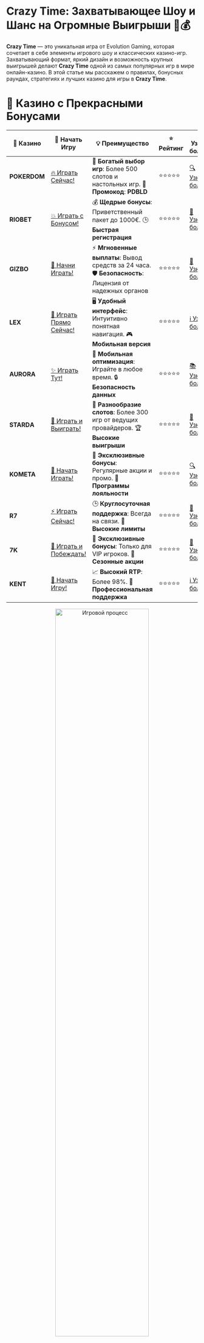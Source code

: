 # **Crazy Time: Захватывающее Шоу и Шанс на Огромные Выигрыши 🎡💰**

**Crazy Time** — это уникальная игра от Evolution Gaming, которая сочетает в себе элементы игрового шоу и классических казино-игр. Захватывающий формат, яркий дизайн и возможность крупных выигрышей делают **Crazy Time** одной из самых популярных игр в мире онлайн-казино. В этой статье мы расскажем о правилах, бонусных раундах, стратегиях и лучших казино для игры в **Crazy Time**.

# 🌟 Казино с Прекрасными Бонусами

| 🎲 **Казино** | 🔗 **Начать Игру** | 💡 **Преимущество** | ⭐ **Рейтинг** | 🔗 **Узнать больше** | 🆕 **Новая информация** |
|--------------|---------------------|---------------------|----------------|----------------------|-------------------------|
| **POKERDOM**  | [🔥 Играть Сейчас!](https://brandplay.link/4k77v2yx) | 🎉 **Богатый выбор игр**: Более 500 слотов и настольных игр. 🎁 **Промокод**: **PDBLD** | ⭐⭐⭐⭐⭐ | [🔍 Узнать больше](https://brandplay.link/4k77v2yx) | 🏆 **Победители турниров** получают эксклюзивные подарки! |
| **RIOBET**    | [💥 Играть с Бонусом!](https://brandplay.link/7xBLTPyj) | 💰 **Щедрые бонусы**: Приветственный пакет до 1000€. 🕒 **Быстрая регистрация** | ⭐⭐⭐⭐⭐ | [📖 Узнать больше](https://brandplay.link/7xBLTPyj) | 💬 **Поддержка 24/7** для комфортной игры в любое время! |
| **GIZBO**     | [🚀 Начни Играть!](https://brandplay.link/bprXw4YV) | ⚡ **Мгновенные выплаты**: Вывод средств за 24 часа. 🛡️ **Безопасность**: Лицензия от надежных органов | ⭐⭐⭐⭐⭐ | [📝 Узнать больше](https://brandplay.link/bprXw4YV) | 🔒 **SSL-шифрование** для максимальной безопасности данных игроков. |
| **LEX**       | [💎 Играть Прямо Сейчас!](https://brandplay.link/zW4hdDFV) | 🖥️ **Удобный интерфейс**: Интуитивно понятная навигация. 🎮 **Мобильная версия** | ⭐⭐⭐⭐⭐ | [ℹ️ Узнать больше](https://brandplay.link/zW4hdDFV) | 📱 **Поддержка всех мобильных устройств** для удобства игры в любом месте. |
| **AURORA**    | [✨ Играть Тут!](https://10trafic-stat2.com/click/668546556bcc6313411604bd/6766/13032/subaccount) | 📱 **Мобильная оптимизация**: Играйте в любое время. 🔒 **Безопасность данных** | ⭐⭐⭐⭐⭐ | [📚 Узнать больше](https://10trafic-stat2.com/click/668546556bcc6313411604bd/6766/13032/subaccount) | 🌍 **Международная лицензия** на деятельность в разных странах. |
| **STARDА**    | [🎉 Играть и Выиграть!](https://brandplay.link/fB7xwRFL) | 🎰 **Разнообразие слотов**: Более 300 игр от ведущих провайдеров. 🏆 **Высокие выигрыши** | ⭐⭐⭐⭐⭐ | [🔎 Узнать больше](https://brandplay.link/fB7xwRFL) | 🎉 **Ежемесячные турниры** с крупными призами! |
| **KOMETA**    | [🎁 Начать Играть!](https://brandplay.link/8ZymQJV8) | 🎁 **Эксклюзивные бонусы**: Регулярные акции и промо. 🔄 **Программы лояльности** | ⭐⭐⭐⭐⭐ | [🔍 Узнать больше](https://brandplay.link/8ZymQJV8) | 🌟 **Персонализированные предложения** для долгосрочных игроков. |
| **R7**        | [⚡ Играть Сейчас!](https://brandplay.link/bMd3Yjsw) | 🕒 **Круглосуточная поддержка**: Всегда на связи. 💸 **Высокие лимиты** | ⭐⭐⭐⭐⭐ | [📖 Узнать больше](https://brandplay.link/bMd3Yjsw) | 🎯 **Рейтинг игроков** для лучших участников. |
| **7K**        | [🎯 Играть и Побеждать!](https://brandplay.link/BvQyFShp) | 🌟 **Эксклюзивные бонусы**: Только для VIP игроков. 🎉 **Сезонные акции** | ⭐⭐⭐⭐⭐ | [📝 Узнать больше](https://brandplay.link/BvQyFShp) | 🥇 **Особые привилегии** для постоянных игроков. |
| **KENT**      | [🔑 Начать Игру!](https://brandplay.link/Fv2WP3js) | 📈 **Высокий RTP**: Более 98%. 💼 **Профессиональная поддержка** | ⭐⭐⭐⭐⭐ | [ℹ️ Узнать больше](https://brandplay.link/Fv2WP3js) | 💬 **Поддержка на нескольких языках** для удобства игроков. |

<div align="center"> <img src="https://i.pinimg.com/originals/1d/b3/25/1db325483acbe642c6d4e6fdd73a4988.gif" alt="Игровой процесс" width="70%"> </div>
---

# 🚀 Быстрые Выигрыши и Поддержка

| 🎲 **Казино** | 🔗 **Начать Игру** | 💡 **Преимущество** | ⭐ **Рейтинг** | 🔗 **Узнать больше** | 🆕 **Новая информация** |
|--------------|---------------------|---------------------|----------------|----------------------|-------------------------|
| **GAMA**      | [🎯 Играть Прямо Сейчас!](https://brandplay.link/j6NMKsDz) | 🔍 **Интуитивный интерфейс**: Легкость использования. 🏅 **Престижные турниры** | ⭐⭐⭐⭐☆ | [🔎 Узнать больше](https://brandplay.link/j6NMKsDz) | 🏆 **Турниры с большими призами** каждый месяц. |
| **ONION**     | [💥 Играть и Выигрывать!](https://brandplay.link/zBGRVpQ9) | 🤑 **Низкие ставки**: Идеально для начинающих. 🔄 **Быстрые выводы** | ⭐⭐⭐⭐☆ | [🔍 Узнать больше](https://brandplay.link/zBGRVpQ9) | 🎮 **Казино для новичков** с простыми правилами. |
| **ЧЕМПИОН**   | [🏅 Играть в Турнире!](https://temon-gter.cfd/go/lRq?p80412p304504pcc44t17455) | 🏅 **Лояльная программа**: Награды за активность. 🎁 **Ежемесячные бонусы** | ⭐⭐⭐⭐☆ | [📖 Узнать больше](https://temon-gter.cfd/go/lRq?p80412p304504pcc44t17455) | 🥇 **Турниры и лояльность** — каждый шаг вознаграждается. |
| **VAVADA**    | [🚀 Играть Без Ожидания!](https://vavadapartner.pro/?promo=ea5c9275-6854-4505-94fc-95ab18221945-linkb2) | 🚀 **Быстрая регистрация**: Начните играть мгновенно. 🔐 **Безопасные транзакции** | ⭐⭐⭐⭐☆ | [📝 Узнать больше](https://vavadapartner.pro/?promo=ea5c9275-6854-4505-94fc-95ab18221945-linkb2) | 🏆 **Программа для новых игроков** с бонусами за регистрацию. |
| **FRIENDS**   | [🎉 Играть и Развлекаться!](https://gofriends.mba/linkb2) | 🤝 **Социальные игры**: Играйте с друзьями. 🌐 **Мультиплатформенность** | ⭐⭐⭐⭐☆ | [ℹ️ Узнать больше](https://gofriends.mba/linkb2) | 🎮 **Играйте с друзьями** и зарабатывайте бонусы за совместные действия. |
| **1WIN**      | [⚡ Играть и Выигрывать!](https://brandplay.link/smXVpBbG) | 🏆 **Спортивные ставки**: Широкий выбор видов спорта. 💵 **Высокие коэффициенты** | ⭐⭐⭐⭐☆ | [📚 Узнать больше](https://brandplay.link/smXVpBbG) | ⚽ **Бонусы на спортивные ставки** для активных игроков. |
| **DRIP**      | [💥 Играть Сразу!](https://drp-ircp01.com/c07e6a3db) | 🌐 **Инновационные игры**: Новейшие игровые технологии. 🛡️ **Высокая безопасность** | ⭐⭐⭐⭐☆ | [🔎 Узнать больше](https://drp-ircp01.com/c07e6a3db) | 🔧 **Инновационные функции** для удобства игры. |
| **JOYCASINO** | [🎰 Играть И Побеждать!](https://rpc30.call2me.pro/?/ru/registration?apkpop=0&partner=p24970p3291217pc98f) | 🎁 **Приятные бонусы**: Ежедневные акции и подарки. 🕹️ **Разнообразие игр** | ⭐⭐⭐⭐☆ | [🔍 Узнать больше](https://rpc30.call2me.pro/?/ru/registration?apkpop=0&partner=p24970p3291217pc98f) | 🎉 **Щедрые фриспины** для новых игроков. |
| **PLAYFORTUNA** | [🔥 Играть С Бонусом!](https://fortunapromo.net/alt/playfortuna/registration?0dc4a9362a71feb7e3f165fb8e766f70) | 🎉 **Регулярные акции**: Бонусы, фриспины и многое другое. 🏅 **Турниры** | ⭐⭐⭐⭐☆ | [📚 Узнать больше](https://fortunapromo.net/alt/playfortuna/registration?0dc4a9362a71feb7e3f165fb8e766f70) | 🎯 **Выгодные предложения** на популярные игры. |
| **SYKAA**     | [💸 Играть Сейчас!](https://s-two-way.com/?source=linkb2&pid=30697) | 💸 **Доступные ставки**: Идеально для новичков. 🎁 **Щедрые бонусы** | ⭐⭐⭐⭐☆ | [🔍 Узнать больше](https://s-two-way.com/?source=linkb2&pid=30697) | 💥 **Акции с большими бонусами** для новичков и опытных игроков. |

<div align="center"> <img src="https://i.pinimg.com/originals/1d/b3/25/1db325483acbe642c6d4e6fdd73a4988.gif" alt="Игровой процесс" width="70%"> </div>
---

# 💸 Казино с Привлекательными Программами Лояльности

| 🎲 **Казино** | 🔗 **Начать Игру** | 💡 **Преимущество** | ⭐ **Рейтинг** | 🔗 **Узнать больше** | 🆕 **Новая информация** |
|--------------|---------------------|---------------------|----------------|----------------------|-------------------------|
| **KOMETA**    | [🎯 Начни Играть!](https://brandplay.link/8ZymQJV8) | 🎁 **Эксклюзивные бонусы**: Регулярные акции и промо. 🔄 **Программы лояльности** | ⭐⭐⭐⭐⭐ | [🔍 Узнать больше](https://brandplay.link/8ZymQJV8) | 🌟 **Персонализированные предложения** для долгосрочных игроков. |
| **1Xslots**   | [🏅 Играть Прямо Сейчас!](https://brandplay.link/hSB1khtr) | 🎉 **Множество акций**: Еженедельные бонусы и турниры. 🛡️ **Безопасность** | ⭐⭐⭐⭐⭐ | [📚 Узнать больше](https://brandplay.link/hSB1khtr) | 🏅 **Награды за активность**: участники программы лояльности получают специальные привилегии. |
| **R7**        | [🚀 Играть Сейчас!](https://brandplay.link/bMd3Yjsw) | 🕒 **Круглосуточная поддержка**: Всегда на связи. 💸 **Высокие лимиты** | ⭐⭐⭐⭐⭐ | [📖 Узнать больше](https://brandplay.link/bMd3Yjsw) | 💬 **VIP-поддержка** для постоянных игроков с приоритетом. |


![Crazy Time](https://schaeffers-cdn.s3.amazonaws.com/images/default-source/schaeffers-cdn-images/default-images/sectors/bigstock-casino-gambling-concept-with-f-369012793.jpg?sfvrsn=493ad806_4)

## 🎲 Что Такое Crazy Time?

**Crazy Time** — это игра в формате живого казино, где ведущий вращает колесо, разделённое на секторы с множителями и бонусами. Основная цель — угадать, на каком секторе остановится колесо. Уникальной особенностью **Crazy Time** являются бонусные раунды, которые добавляют игре динамику и повышают шансы на крупные выигрыши.

## 🏆 Как Играть в Crazy Time?

### 🔄 Основные Правила

1. **Выбор Ставки**: Игроки делают ставки на один или несколько секторов колеса.
2. **Вращение Колеса**: Ведущий запускает колесо, и оно останавливается на одном из секторов.
3. **Выигрыш**: Если колесо останавливается на вашем выбранном секторе, вы получаете соответствующий выигрыш.

### 🌀 Секторы Колеса

- **Числа**: 1, 2, 5 и 10 — при попадании на них выплачиваются коэффициенты, равные номиналу числа.
- **Бонусные Раунды**:
  - **Coin Flip**: Бросок монеты с двумя сторонами, каждая из которых имеет свой множитель.
  - **Cash Hunt**: Игра с выбором множителей за скрытыми символами.
  - **Pachinko**: Игра с броском шара, который падает на ячейку с множителем.
  - **Crazy Time**: Главный бонусный раунд с огромным колесом и потенциально невероятными множителями.

## 💰 Бонусные Раунды в Crazy Time

### 🪙 **Coin Flip**

Простой бонус, где бросается монета с двумя сторонами, каждая из которых имеет определённый множитель. Выигрыш зависит от того, на какой стороне остановится монета.

### 🎯 **Cash Hunt**

Игроки выбирают одну из 108 ячеек на экране. За каждой ячейкой скрыт множитель. Это интерактивный раунд, который добавляет игре элемент выбора.

### 🛶 **Pachinko**

Шар сбрасывается с вершины доски и попадает в одну из ячеек с множителями. Если шар попадает в ячейку "Double", множители удваиваются, и раунд повторяется.

### 🎡 **Crazy Time**

Главный бонусный раунд, где запускается огромное колесо с множителями, секторами "Double" и "Triple". Игроки выбирают одну из трёх стрелок, и выигрыши рассчитываются в зависимости от множителя выбранного сектора.

## 📈 Стратегии для Crazy Time

Хотя **Crazy Time** в значительной степени зависит от удачи, вы можете использовать стратегии для повышения своих шансов:

1. **Разнообразие Ставок**: Делайте ставки на несколько секторов, чтобы увеличить вероятность выигрыша.
2. **Фокус на Бонусы**: Сосредоточьтесь на бонусных секторах, поскольку они дают возможность получить крупные множители.
3. **Управление Банкроллом**: Определите лимиты на игру и придерживайтесь их, чтобы избежать перерасхода средств.
4. **Изучение Игр**: Просмотрите несколько раундов, чтобы понять частоту выпадения бонусов.

## 🎁 Бонусы и Акции для Игры в Crazy Time

### Приветственные Бонусы

Многие онлайн-казино предлагают приветственные бонусы, которые можно использовать для игры в **Crazy Time**. Это могут быть бонусные средства или фриспины.

### Бездепозитные Бонусы

Идеальный вариант для новичков, позволяющий попробовать игру без необходимости вносить депозит.

### Программы Лояльности

Регулярные игроки могут получать дополнительные бонусы и эксклюзивные предложения через программы лояльности.

## 📱 Мобильная Версия Crazy Time

**Crazy Time** доступна на всех популярных мобильных устройствах, включая смартфоны и планшеты. Удобный интерфейс и качественная графика обеспечивают полноценный игровой процесс на любом экране.

## 🛡 Безопасность и Надежность

Выбирая онлайн-казино для игры в **Crazy Time**, убедитесь, что оно лицензировано и регулируется авторитетными органами. Это гарантирует честность игры и безопасность ваших данных.

## 🌟 Лучшие Казино для Игры в Crazy Time

### 1. **Pokerdom** 🃏
- **Особенности**: Большой выбор живых игр, включая **Crazy Time**.
- **Бонусы**: Приветственный бонус и регулярные акции для активных игроков.

### 2. **Riobet** 🎰
- **Особенности**: Надёжная платформа с широким выбором игр.
- **Бонусы**: Бездепозитные бонусы и программы лояльности.

### 3. **LEX** 🛡
- **Особенности**: Премиальные условия для игроков в живые игры.
- **Бонусы**: Эксклюзивные предложения для любителей **Crazy Time**.

### 4. **Aurora** 🌟
- **Особенности**: Инновационные игры с живыми дилерами.
- **Бонусы**: Приветственные бонусы и регулярные турниры.

## 📝 Заключение

**Crazy Time** — это увлекательная игра, которая сочетает азарт игрового шоу и крупные выигрыши. Уникальные бонусные раунды, яркий дизайн и динамичный игровой процесс делают её одной из лучших игр для тех, кто ищет что-то новое и захватывающее. Выбирайте лицензированные казино с привлекательными бонусами и наслаждайтесь игрой. Не забывайте играть ответственно и получать удовольствие от процесса!

✨ Удачи вам в мире онлайн-азарта! 🎉🎡💸
